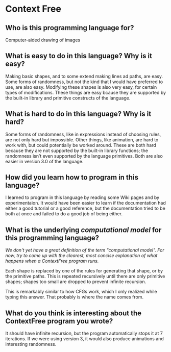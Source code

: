 # Context Free

##  Who is this programming language for?

Computer-aided drawing of images

## What is easy to do in this language? Why is it easy?

Making basic shapes, and to some extend making lines ad paths, are easy. Some
forms of randomness, but not the kind that I would have preferred to use, are
also easy. Modifying these shapes is also very easy, for certain types of
modifications. These things are easy bcause they are supported by the built-in
library and primitive constructs of the language.

## What is hard to do in this language? Why is it hard?

Some forms of randomness, like in expressions instead of choosing rules, are not
only hard but impossible. Other things, like animation, are hard to work with,
but could potentially be worked around. These are both hard because they are not
supported by the built-in library functions; the randomness isn’t even supported
by the language primitives. Both are also easier in version 3.0 of the language.

## How did you learn how to program in this language?

I learned to program in this language by reading some Wiki pages and by
experimentaion. It would have been easier to learn if the documentation had
either a good tutorial or a good reference, but the documentation tried to be
both at once and failed to do a good job of being either.

## What is the underlying _computational model_ for this programming language? 
_We don't yet have a great definition of the term "computational model". 
For now, try to come up with the clearest, most concise explanation of what 
happens when a ContextFree program runs._

Each shape is replaced by one of the rules for generating that shape, or by the
primitive paths. This is repeated recursively until there are only primitive
shapes; shapes too small are dropped to prevent infinite recursion.

This is remarkably similar to how CFGs work, which I only realized while typing
this answer. That probably is where the name comes from.

## What do you think is interesting about the ContextFree program you wrote?

It should have infinite recursion, but the program automatically stops it at 7
iterations. If we were using version 3, it would also produce animations and
interesting randomness.
